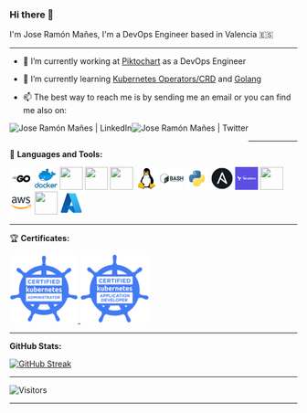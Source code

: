 ### Hi there 👋

I'm Jose Ramón Mañes, I'm a DevOps Engineer based in Valencia 🇪🇸

---

- 🔭 I’m currently working at [Piktochart](https://piktochart.com/) as a DevOps Engineer
- 🌱 I’m currently learning [Kubernetes Operators/CRD](https://kubernetes.io/docs/concepts/extend-kubernetes/operator/) and [Golang](http://golang.org/)

- 📫 The best way to reach me is by sending me an email or you can find me also on:

<a href="https://www.linkedin.com/in/joseramonmanesblasco/">
  <img align="left" alt="Jose Ramón Mañes | LinkedIn" height="32" 
  src="https://img.shields.io/badge/linkedin-%230077B5.svg?&style=for-the-badge&logo=linkedin&logoColor=white" />
</a>
<a href="https://twitter.com/jrmanes_">
  <img align="left" alt="Jose Ramón Mañes | Twitter" height="32px" 
  src="https://img.shields.io/badge/Twitter-1DA1F2?style=for-the-badge&logo=twitter&logoColor=white" />
</a>

<br/>

---

🔨 **Languages and Tools:**  
<p align="left">
<code><img width="40" height="40" src="https://raw.githubusercontent.com/github/explore/main/topics/go/go.png"></code>
<code><img width="40" height="40" src="https://github.com/github/explore/raw/main/topics/docker/docker.png"></code>
<code><img width="40" height="40" src="https://www.vectorlogo.zone/logos/kubernetes/kubernetes-icon.svg"></code>
<code><img width="40" height="40" src="https://cncf-branding.netlify.app/img/projects/argo/icon/color/argo-icon-color.png"></code>
<code><img width="40" height="40" src="https://camo.githubusercontent.com/bd5b74426b7087fe4c8568458993dfff11001c3b9f0a2483e1da43650cbe0672/68747470733a2f2f7777772e766563746f726c6f676f2e7a6f6e652f6c6f676f732f697374696f696f2f697374696f696f2d69636f6e2e737667"></code>
<code><img width="40" height="40" src="https://github.com/github/explore/raw/main/topics/linux/linux.png"></code>
<code><img width="40" height="40" src="https://github.com/github/explore/raw/main/topics/bash/bash.png"></code>
<code><img width="40" height="40" src="https://raw.githubusercontent.com/github/explore/main/topics/python/python.png"></code>
<code><img width="40" height="40" src="https://github.com/github/explore/raw/main/topics/ansible/ansible.png"></code>
<code><img width="40" height="40" src="https://raw.githubusercontent.com/github/explore/80688e429a7d4ef2fca1e82350fe8e3517d3494d/topics/terraform/terraform.png"></code>
<code><img width="40" height="40" src="https://www.vectorlogo.zone/logos/vagrantup/vagrantup-icon.svg"></code>
<code><img width="40" height="40" src="https://github.com/github/explore/raw/main/topics/aws/aws.png"></code>
<code><img width="40" height="40" src="https://www.vectorlogo.zone/logos/google_cloud/google_cloud-icon.svg"></code>
<code><img width="40" height="40" src="https://raw.githubusercontent.com/github/explore/80688e429a7d4ef2fca1e82350fe8e3517d3494d/topics/azure/azure.png"></code>
</p>

--- 
🏆 **Certificates:**  

<a href="https://www.credly.com/badges/3fc5401d-4961-4acd-bd73-4521432a0bba/public_url">
   <img alt="CKA" src="https://raw.githubusercontent.com/cncf/artwork/master/other/cka/color/kubernetes-cka-color.png"
   width=120" height="120">
</a>

<a href="https://www.credly.com/badges/bbcfc5a2-085d-4661-b385-0ce108904e8c/public_url">
   <img alt="CKAD" src="https://raw.githubusercontent.com/cncf/artwork/master/other/ckad/color/kubernetes-ckad-color.png"
   width=120" height="120">
</a>

--- 

**GitHub Stats:**

[![GitHub Streak](https://github-readme-streak-stats.herokuapp.com?user=jrmanes&theme=tokyonight&date_format=M%20j%5B%2C%20Y%5D)](https://git.io/streak-stats) 

--- 

![Visitors](https://visitor-badge.glitch.me/badge?page_id=github/jrmanes)

---
